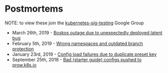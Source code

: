 # Postmortems

NOTE: to view these join the [kubernetes-sig-testing] Google Group

- March 26th, 2019 - [Boskos outage due to unexpectedly deployed latent bug](./2019-03-26.md)
- February 5th, 2019 - [Wrong namespaces and outdated branch protection](./2019-02-05.md)
- January 23rd, 2019 - [Config load failures due to duplicate preset key](./2019-01-23.md)
- September 25th, 2018 - [Bad (starter guide) configs pushed to prow.k8s.io](https://docs.google.com/document/d/1kwqU4sCycwxfTsV774lnrtFakCg90rMXNShmjSqyEJI/view)

[kubernetes-sig-testing]: https://groups.google.com/forum/#!forum/kubernetes-sig-testing
